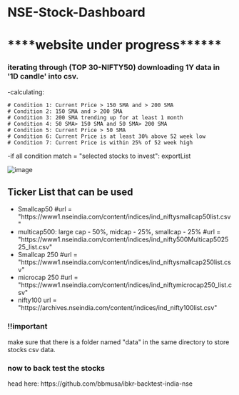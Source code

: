 # NSE-Stock-Dashboard
<h1>****website under progress******</h1>
<h3>iterating through (TOP 30-NIFTY50) downloading 1Y data in '1D candle' into csv.</h3>

-calculating:

	# Condition 1: Current Price > 150 SMA and > 200 SMA
	# Condition 2: 150 SMA and > 200 SMA
	# Condition 3: 200 SMA trending up for at least 1 month
	# Condition 4: 50 SMA> 150 SMA and 50 SMA> 200 SMA
	# Condition 5: Current Price > 50 SMA
	# Condition 6: Current Price is at least 30% above 52 week low
	# Condition 7: Current Price is within 25% of 52 week high

<p>-if all condition match = "selected stocks to invest": exportList</p>


![image](https://user-images.githubusercontent.com/65719349/185805148-6a1de0c1-f105-4af5-8ef1-abbc8f635a01.png)


<h2>Ticker List that can be used</h2>
<ul>
<li>Smallcap50
#url = "https://www1.nseindia.com/content/indices/ind_niftysmallcap50list.csv"</li>

<li>multicap500: large cap - 50%, midcap - 25%, smallcap - 25% 
#url = "https://www1.nseindia.com/content/indices/ind_nifty500Multicap502525_list.csv"</li>

<li>Smallcap 250 
#url = "https://www1.nseindia.com/content/indices/ind_niftysmallcap250list.csv"</li>

<li>microcap 250 
#url = "https://www1.nseindia.com/content/indices/ind_niftymicrocap250_list.csv"</li>

<li>nifty100 
url = "https://archives.nseindia.com/content/indices/ind_nifty100list.csv"</li>
</ul>


<h3>!!important</h3>
make sure that there is a folder named "data" in the same directory to store stocks csv data.

<h3>now to back test the stocks</h3>
head here: https://github.com/bbmusa/ibkr-backtest-india-nse
